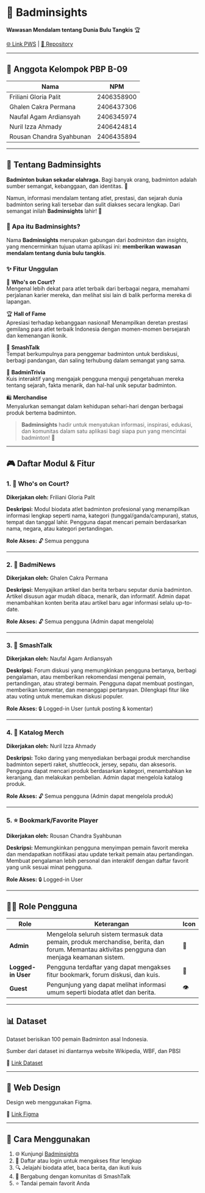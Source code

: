 # 🏸 Badminsights




**Wawasan Mendalam tentang Dunia Bulu Tangkis** 🏆

[🌐 Link PWS](https://rousan-chandra-badminsights.pbp.cs.ui.ac.id/) | [📂 Repository](https://github.com/PBP-09/Badminsights.git)



---

## 👥 Anggota Kelompok PBP B-09

| Nama | NPM |
|------|-----|
| Friliani Gloria Palit | 2406358900 |
| Ghalen Cakra Permana | 2406437306 |
| Naufal Agam Ardiansyah | 2406345974 |
| Nuril Izza Ahmady | 2406424814 |
| Rousan Chandra Syahbunan | 2406435894 |

---

## 📖 Tentang Badminsights

**Badminton bukan sekadar olahraga.** Bagi banyak orang, badminton adalah sumber semangat, kebanggaan, dan identitas. 💪

Namun, informasi mendalam tentang atlet, prestasi, dan sejarah dunia badminton sering kali tersebar dan sulit diakses secara lengkap. Dari semangat inilah **Badminsights** lahir! 🌟

### 🎯 Apa itu Badminsights?

Nama **Badminsights** merupakan gabungan dari *badminton* dan *insights*, yang mencerminkan tujuan utama aplikasi ini: **memberikan wawasan mendalam tentang dunia bulu tangkis**.

### ✨ Fitur Unggulan

🏅 **Who's on Court?**  
Mengenal lebih dekat para atlet terbaik dari berbagai negara, memahami perjalanan karier mereka, dan melihat sisi lain di balik performa mereka di lapangan.

🏆 **Hall of Fame**  
Apresiasi terhadap kebanggaan nasional! Menampilkan deretan prestasi gemilang para atlet terbaik Indonesia dengan momen-momen bersejarah dan kemenangan ikonik.

💬 **SmashTalk**  
Tempat berkumpulnya para penggemar badminton untuk berdiskusi, berbagi pandangan, dan saling terhubung dalam semangat yang sama.

🧠 **BadminTrivia**  
Kuis interaktif yang mengajak pengguna menguji pengetahuan mereka tentang sejarah, fakta menarik, dan hal-hal unik seputar badminton.

🛍️ **Merchandise**  
Menyalurkan semangat dalam kehidupan sehari-hari dengan berbagai produk bertema badminton.

> **Badminsights** hadir untuk menyatukan informasi, inspirasi, edukasi, dan komunitas dalam satu aplikasi bagi siapa pun yang mencintai badminton! 🎉

---

## 🎮 Daftar Modul & Fitur

### 1. 👤 Who's on Court?
**Dikerjakan oleh:** Friliani Gloria Palit

**Deskripsi:** Modul biodata atlet badminton profesional yang menampilkan informasi lengkap seperti nama, kategori (tunggal/ganda/campuran), status, tempat dan tanggal lahir. Pengguna dapat mencari pemain berdasarkan nama, negara, atau kategori pertandingan.

**Role Akses:** 🔓 Semua pengguna

---

### 2. 📰 BadmiNews
**Dikerjakan oleh:** Ghalen Cakra Permana

**Deskripsi:** Menyajikan artikel dan berita terbaru seputar dunia badminton. Artikel disusun agar mudah dibaca, menarik, dan informatif. Admin dapat menambahkan konten berita atau artikel baru agar informasi selalu up-to-date.

**Role Akses:** 🔓 Semua pengguna (Admin dapat mengelola)

---

### 3. 💬 SmashTalk
**Dikerjakan oleh:** Naufal Agam Ardiansyah

**Deskripsi:** Forum diskusi yang memungkinkan pengguna bertanya, berbagi pengalaman, atau memberikan rekomendasi mengenai pemain, pertandingan, atau strategi bermain. Pengguna dapat membuat postingan, memberikan komentar, dan menanggapi pertanyaan. Dilengkapi fitur like atau voting untuk menemukan diskusi populer.

**Role Akses:** 🔒 Logged-in User (untuk posting & komentar)

---

### 4. 🛒 Katalog Merch
**Dikerjakan oleh:** Nuril Izza Ahmady

**Deskripsi:** Toko daring yang menyediakan berbagai produk merchandise badminton seperti raket, shuttlecock, jersey, sepatu, dan aksesoris. Pengguna dapat mencari produk berdasarkan kategori, menambahkan ke keranjang, dan melakukan pembelian. Admin dapat mengelola katalog produk.

**Role Akses:** 🔓 Semua pengguna (Admin dapat mengelola produk)

---

### 5. ⭐ Bookmark/Favorite Player
**Dikerjakan oleh:** Rousan Chandra Syahbunan

**Deskripsi:** Memungkinkan pengguna menyimpan pemain favorit mereka dan mendapatkan notifikasi atau update terkait pemain atau pertandingan. Membuat pengalaman lebih personal dan interaktif dengan daftar favorit yang unik sesuai minat pengguna.

**Role Akses:** 🔒 Logged-in User

---

## 👨‍💼 Role Pengguna

| Role | Keterangan | Icon |
|------|-----------|------|
| **Admin** | Mengelola seluruh sistem termasuk data pemain, produk merchandise, berita, dan forum. Memantau aktivitas pengguna dan menjaga keamanan sistem. | 🔑 |
| **Logged-in User** | Pengguna terdaftar yang dapat mengakses fitur bookmark, forum diskusi, dan kuis. | 👤 |
| **Guest** | Pengunjung yang dapat melihat informasi umum seperti biodata atlet dan berita. | 👁️ |

---

## 📊 Dataset

Dataset berisikan 100 pemain Badminton asal Indonesia. 

Sumber dari dataset ini diantarnya website Wikipedia, WBF, dan PBSI

🔗 [Link Dataset](https://docs.google.com/spreadsheets/d/18yNj_TLrU-CJbgXg5ZqDDTt7wtm0cvLYEuYeB0zaxyQ/edit?usp=sharing)

---

## 🎨 Web Design
Design web menggunakan Figma.

🔗 [Link Figma]( https://www.figma.com/design/nx99S5yzqm39UQmLQsjnCb/Badminsights?node-id=0-1&t=1Pj3ayvEd9KPDaDe-1)

---

## 🚀 Cara Menggunakan

1. 🌐 Kunjungi [Badminsights](https://rousan-chandra-badminsights.pbp.cs.ui.ac.id/)
2. 📝 Daftar atau login untuk mengakses fitur lengkap
3. 🔍 Jelajahi biodata atlet, baca berita, dan ikuti kuis
4. 💬 Bergabung dengan komunitas di SmashTalk
5. ⭐ Tandai pemain favorit Anda


